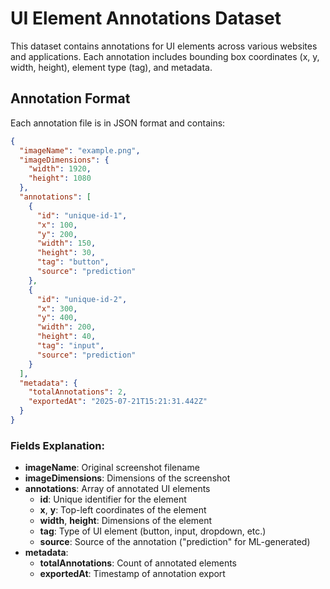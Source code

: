 # UI Element Annotations Dataset

This dataset contains annotations for UI elements across various websites and applications. Each annotation includes bounding box coordinates (x, y, width, height), element type (tag), and metadata.

## Annotation Format

Each annotation file is in JSON format and contains:

```json
{
  "imageName": "example.png",
  "imageDimensions": {
    "width": 1920,
    "height": 1080
  },
  "annotations": [
    {
      "id": "unique-id-1",
      "x": 100,
      "y": 200,
      "width": 150,
      "height": 30,
      "tag": "button",
      "source": "prediction"
    },
    {
      "id": "unique-id-2",
      "x": 300,
      "y": 400,
      "width": 200,
      "height": 40,
      "tag": "input",
      "source": "prediction"
    }
  ],
  "metadata": {
    "totalAnnotations": 2,
    "exportedAt": "2025-07-21T15:21:31.442Z"
  }
}
```

### Fields Explanation:
- **imageName**: Original screenshot filename
- **imageDimensions**: Dimensions of the screenshot
- **annotations**: Array of annotated UI elements
  - **id**: Unique identifier for the element
  - **x**, **y**: Top-left coordinates of the element
  - **width**, **height**: Dimensions of the element
  - **tag**: Type of UI element (button, input, dropdown, etc.)
  - **source**: Source of the annotation ("prediction" for ML-generated)
- **metadata**: 
  - **totalAnnotations**: Count of annotated elements
  - **exportedAt**: Timestamp of annotation export

